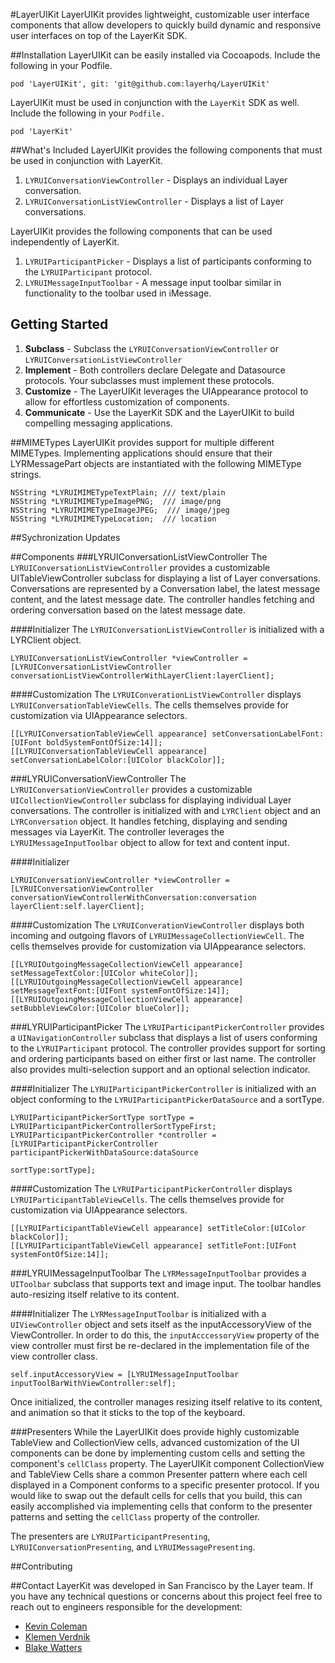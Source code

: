 #LayerUIKit
LayerUIKit provides lightweight, customizable user interface components that allow developers to quickly build dynamic and responsive user interfaces on top of the LayerKit SDK.

##Installation
LayerUIKit can be easily installed via Cocoapods. Include the following in your Podfile.
```
pod 'LayerUIKit', git: 'git@github.com:layerhq/LayerUIKit'
```

LayerUIKit must be used in conjunction with the `LayerKit` SDK as well. Include the following in your `Podfile.`
```
pod 'LayerKit'
```

##What's Included
LayerUIKit provides the following components that must be used in conjunction with LayerKit.

1. `LYRUIConversationViewController` - Displays an individual Layer conversation.
2. `LYRUIConversationListViewController` - Displays a list of Layer conversations.

LayerUIKit provides the following components that can be used independently of LayerKit.

1. `LYRUIParticipantPicker` - Displays a list of participants conforming to the `LYRUIParticipant` protocol.
2. `LYRUIMessageInputToolbar` - A message input toolbar similar in functionality to the toolbar used in iMessage.

## Getting Started
1. **Subclass** - Subclass the `LYRUIConversationViewController` or `LYRUIConversationListViewController`
2. **Implement** - Both controllers declare Delegate and Datasource protocols. Your subclasses must implement these protocols.
3. **Customize** - The LayerUIKit leverages the UIAppearance protocol to allow for effortless customization of components.
4. **Communicate** - Use the LayerKit SDK and the LayerUIKit to build compelling messaging applications.

##MIMETypes
LayerUIKit provides support for multiple different MIMETypes. Implementing applications should ensure that their LYRMessagePart objects are instantiated with the following MIMEType strings.

```
NSString *LYRUIMIMETypeTextPlain; /// text/plain
NSString *LYRUIMIMETypeImagePNG;  /// image/png
NSString *LYRUIMIMETypeImageJPEG;  /// image/jpeg
NSString *LYRUIMIMETypeLocation;  /// location
```

##Sychronization Updates

##Components
###LYRUIConversationListViewController
The `LYRUIConversationListViewController` provides a customizable UITableViewController subclass for displaying a list of Layer conversations. Conversations are represented by a Conversation label, the latest message content, and the latest message date. The controller handles fetching and ordering conversation based on the latest message date.

####Initializer
The `LYRUIConversationListViewController` is initialized with a LYRClient object.

```
LYRUIConversationListViewController *viewController = [LYRUIConversationListViewController conversationListViewControllerWithLayerClient:layerClient];
```

####Customization
The `LYRUIConverationListViewController` displays `LYRUIConversationTableViewCells`. The cells themselves provide for customization via UIAppearance selectors.

```
[[LYRUIConversationTableViewCell appearance] setConversationLabelFont:[UIFont boldSystemFontOfSize:14]];
[[LYRUIConversationTableViewCell appearance] setConversationLabelColor:[UIColor blackColor]];
 ```

###LYRUIConversationViewController
The `LYRUIConversationViewController` provides a customizable `UICollectionViewController` subclass for displaying individual Layer conversations. The controller is initialized with and `LYRClient` object and an `LYRConversation` object. It handles fetching, displaying and sending messages via LayerKit. The controller leverages the `LYRUIMessageInputToolbar` object to allow for text and content input.

####Initializer

```
LYRUIConversationViewController *viewController = [LYRUIConversationViewController conversationViewControllerWithConversation:conversation layerClient:self.layerClient];
```

####Customization
The `LYRUIConverationViewController` displays both incoming and outgoing flavors of `LYRUIMessageCollectionViewCell`. The cells themselves provide for customization via UIAppearance selectors.

```
[[LYRUIOutgoingMessageCollectionViewCell appearance] setMessageTextColor:[UIColor whiteColor]];
[[LYRUIOutgoingMessageCollectionViewCell appearance] setMessageTextFont:[UIFont systemFontOfSize:14]];
[[LYRUIOutgoingMessageCollectionViewCell appearance] setBubbleViewColor:[UIColor blueColor]];
```

###LYRUIParticipantPicker
The `LYRUIParticipantPickerController` provides a `UINavigationController` subclass that displays a list of users conforming to the `LYRUIParticipant` protocol. The controller provides support for sorting and ordering participants based on either first or last name. The controller also provides multi-selection support and an optional selection indicator.

####Initializer
The `LYRUIParticipantPickerController` is initialized with an object conforming to the `LYRUIParticipantPickerDataSource` and a sortType.

```
LYRUIParticipantPickerSortType sortType = LYRUIParticipantPickerControllerSortTypeFirst;
LYRUIParticipantPickerController *controller = [LYRUIParticipantPickerController participantPickerWithDataSource:dataSource
                                                                                                        sortType:sortType];
```

####Customization
The `LYRUIParticipantPickerController` displays `LYRUIParticipantTableViewCells`. The cells themselves provide for customization via UIAppearance selectors.

```
[[LYRUIParticipantTableViewCell appearance] setTitleColor:[UIColor blackColor]];
[[LYRUIParticipantTableViewCell appearance] setTitleFont:[UIFont systemFontOfSize:14]];
```

###LYRUIMessageInputToolbar
The `LYRMessageInputToolbar` provides a `UIToolbar` subclass that supports text and image input. The toolbar handles auto-resizing itself relative to its content.

####Initializer
The `LYRMessageInputToolbar` is initialized with a `UIViewController` object and sets itself as the inputAccessoryView of the ViewController. In order to do this, the `inputAcccessoryView` property of the view controller must first be re-declared in the implementation file of the view controller class.

```
self.inputAccessoryView = [LYRUIMessageInputToolbar inputToolBarWithViewController:self];
```
Once initialized, the controller manages resizing itself relative to its content, and animation so that it sticks to the top of the keyboard.

###Presenters
While the LayerUIKit does provide highly customizable TableView and CollectionView cells, advanced customization of the UI components can be done by implementing custom cells and setting the component's `cellClass` property. The LayerUIKit component CollectionView and TableView Cells share a common Presenter pattern where each cell displayed in a Component conforms to a specific presenter protocol. If you would like to swap out the default cells for cells that you build, this can easily accomplished via implementing cells that conform to the presenter patterns and setting the `cellClass` property of the controller.

The presenters are `LYRUIParticipantPresenting`, `LYRUIConversationPresenting`, and `LYRUIMessagePresenting`.

##Contributing

##Contact
LayerKit was developed in San Francisco by the Layer team. If you have any technical questions or concerns about this project feel free to reach out to engineers responsible for the development:

* [Kevin Coleman](mailto:kevin@layer.com)
* [Klemen Verdnik](mailto:klemen@layer.com)
* [Blake Watters](mailto:blake@layer.com)
